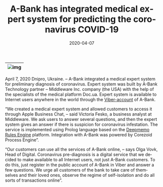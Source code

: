﻿---
date: '2020-04-07'
url: 'a-bank-corezoid-covid19'
next: 'mambu-corezoid-cloud-state-machine'
title: 'A-Bank has integrated medical expert system for predicting the coronavirus COVID-19'
description: '“Coronavirus pre-diagnosis is a digital service that we decided to make available to all Internet users, not just A-Bank customers.”'
image: '/images/a-bank-doc-ua-corezoid.png'
category:
    - 'Use cases'
subcategory:
	- 'Enterprise'
tags:
    - 'bank'
    - 'abank'
    - 'integration'
    - 'messenger'
    - 'viber'
    - 'covid19'
lang: 'en'

---

| ![img](../images/a-bank-doc-ua-corezoid.png) |
| :---: |


April 7, 2020 Dnipro, Ukraine. – A-Bank integrated a medical expert system for preliminary diagnosis of coronavirus. Expert system was built by A-Bank Technology partner – Middleware Inc. company (the USA) with the help of the specialists of the medical platform Doc.ua. Expert system is available to Internet users anywhere in the world through the [Viber-account](https://chats.viber.com/abank) of A-Bank.
  

“We created a medical expert system and allowed customers to access it through Apple Business Chat, – said Victoria Fesko, a business analyst at Middleware. We ask users to answer several questions, and then the expert system gives an answer if there is suspicion for coronavirus infestation. The service is implemented using Prolog language based on the [Deepmemo Rules Engine](http://deepmemo.ai/) platform. Integration with A-Bank was powered by Corezoid Process Engine”.

  
“Our customers can use all the services of A-Bank online, – says Olga Vovk, Head of Digital. Coronavirus pre-diagnosis is a digital service that we decided to make available to all Internet users, not just A-Bank customers. To do this, just register in the public account of A-Bank in Viber and answer a few questions. We urge all customers of the bank to take care of themselves and their loved ones, observe the regime of self-isolation and do all sorts of transactions online”.
